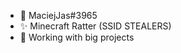 - 👋 MaciejJas#3965
- ✨ Minecraft Ratter (SSID STEALERS)
- 🎨 Working with big projects


<!---
MaciejJas/MaciejJas is a ✨ special ✨ repository because its `README.md` (this file) appears on your GitHub profile.
You can click the Preview link to take a look at your changes.
--->
